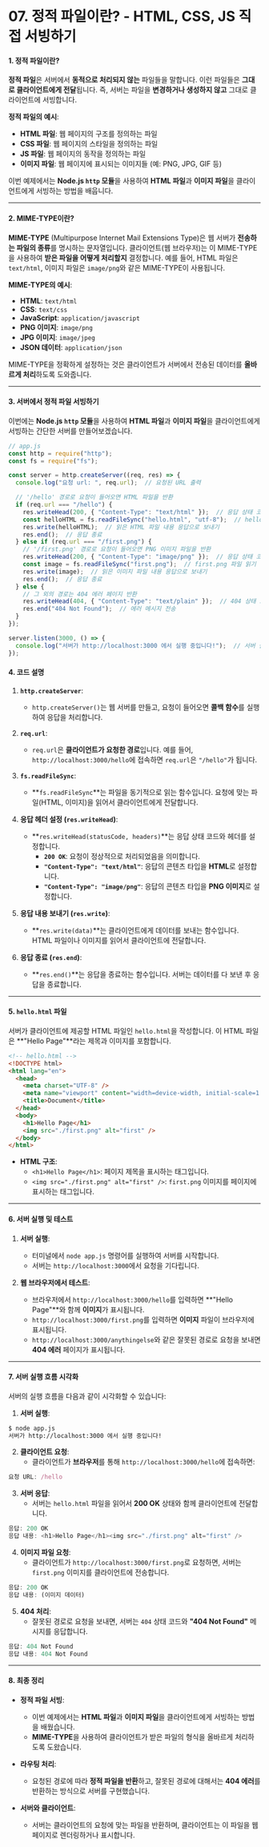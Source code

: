 # 07. 정적 파일이란? - HTML, CSS, JS 직접 서빙하기

#### 1. **정적 파일이란?**

**정적 파일**은 서버에서 **동적으로 처리되지 않는** 파일들을 말합니다. 이런 파일들은 **그대로 클라이언트에게 전달**됩니다. 즉, 서버는 파일을 **변경하거나 생성하지 않고** 그대로 클라이언트에 서빙합니다.

**정적 파일의 예시**:
- **HTML 파일**: 웹 페이지의 구조를 정의하는 파일
- **CSS 파일**: 웹 페이지의 스타일을 정의하는 파일
- **JS 파일**: 웹 페이지의 동작을 정의하는 파일
- **이미지 파일**: 웹 페이지에 표시되는 이미지들 (예: PNG, JPG, GIF 등)

이번 예제에서는 **Node.js `http` 모듈**을 사용하여 **HTML 파일**과 **이미지 파일**을 클라이언트에게 서빙하는 방법을 배웁니다.

---

#### 2. **MIME-TYPE이란?**

**MIME-TYPE** (Multipurpose Internet Mail Extensions Type)은 웹 서버가 **전송하는 파일의 종류**를 명시하는 문자열입니다. 클라이언트(웹 브라우저)는 이 MIME-TYPE을 사용하여 **받은 파일을 어떻게 처리할지** 결정합니다. 예를 들어, HTML 파일은 `text/html`, 이미지 파일은 `image/png`와 같은 MIME-TYPE이 사용됩니다.

**MIME-TYPE의 예시**:
- **HTML**: `text/html`
- **CSS**: `text/css`
- **JavaScript**: `application/javascript`
- **PNG 이미지**: `image/png`
- **JPG 이미지**: `image/jpeg`
- **JSON 데이터**: `application/json`

MIME-TYPE을 정확하게 설정하는 것은 클라이언트가 서버에서 전송된 데이터를 **올바르게 처리**하도록 도와줍니다.

---

#### 3. **서버에서 정적 파일 서빙하기**

이번에는 **Node.js `http` 모듈**을 사용하여 **HTML 파일**과 **이미지 파일**을 클라이언트에게 서빙하는 간단한 서버를 만들어보겠습니다.

```javascript
// app.js
const http = require("http");
const fs = require("fs");

const server = http.createServer((req, res) => {
  console.log("요청 url: ", req.url);  // 요청된 URL 출력

  // '/hello' 경로로 요청이 들어오면 HTML 파일을 반환
  if (req.url === "/hello") {
    res.writeHead(200, { "Content-Type": "text/html" });  // 응답 상태 코드와 MIME 타입 설정
    const helloHTML = fs.readFileSync("hello.html", "utf-8");  // hello.html 파일 읽기
    res.write(helloHTML);  // 읽은 HTML 파일 내용 응답으로 보내기
    res.end();  // 응답 종료
  } else if (req.url === "/first.png") {
    // '/first.png' 경로로 요청이 들어오면 PNG 이미지 파일을 반환
    res.writeHead(200, { "Content-Type": "image/png" });  // 응답 상태 코드와 MIME 타입 설정
    const image = fs.readFileSync("first.png");  // first.png 파일 읽기
    res.write(image);  // 읽은 이미지 파일 내용 응답으로 보내기
    res.end();  // 응답 종료
  } else {
    // 그 외의 경로는 404 에러 페이지 반환
    res.writeHead(404, { "Content-Type": "text/plain" });  // 404 상태 코드 설정
    res.end("404 Not Found");  // 에러 메시지 전송
  }
});

server.listen(3000, () => {
  console.log("서버가 http://localhost:3000 에서 실행 중입니다!");  // 서버 실행 메시지
});
```

#### 4. **코드 설명**

1. **`http.createServer`**:
   - `http.createServer()`는 웹 서버를 만들고, 요청이 들어오면 **콜백 함수**를 실행하여 응답을 처리합니다.
   
2. **`req.url`**:
   - `req.url`은 **클라이언트가 요청한 경로**입니다. 예를 들어, `http://localhost:3000/hello`에 접속하면 `req.url`은 `"/hello"`가 됩니다.

3. **`fs.readFileSync`**:
   - **`fs.readFileSync`**는 파일을 동기적으로 읽는 함수입니다. 요청에 맞는 파일(HTML, 이미지)을 읽어서 클라이언트에게 전달합니다.

4. **응답 헤더 설정 (`res.writeHead`)**:
   - **`res.writeHead(statusCode, headers)`**는 응답 상태 코드와 헤더를 설정합니다.
     - **`200 OK`**: 요청이 정상적으로 처리되었음을 의미합니다.
     - **`"Content-Type": "text/html"`**: 응답의 콘텐츠 타입을 **HTML**로 설정합니다.
     - **`"Content-Type": "image/png"`**: 응답의 콘텐츠 타입을 **PNG 이미지**로 설정합니다.

5. **응답 내용 보내기 (`res.write`)**:
   - **`res.write(data)`**는 클라이언트에게 데이터를 보내는 함수입니다. HTML 파일이나 이미지를 읽어서 클라이언트에 전달합니다.

6. **응답 종료 (`res.end`)**:
   - **`res.end()`**는 응답을 종료하는 함수입니다. 서버는 데이터를 다 보낸 후 응답을 종료합니다.

---

#### 5. **`hello.html` 파일**

서버가 클라이언트에 제공할 HTML 파일인 `hello.html`을 작성합니다. 이 HTML 파일은 **"Hello Page"**라는 제목과 이미지를 포함합니다.

```html
<!-- hello.html -->
<!DOCTYPE html>
<html lang="en">
  <head>
    <meta charset="UTF-8" />
    <meta name="viewport" content="width=device-width, initial-scale=1.0" />
    <title>Document</title>
  </head>
  <body>
    <h1>Hello Page</h1>
    <img src="./first.png" alt="first" />
  </body>
</html>
```

- **HTML 구조**:
  - `<h1>Hello Page</h1>`: 페이지 제목을 표시하는 태그입니다.
  - `<img src="./first.png" alt="first" />`: `first.png` 이미지를 페이지에 표시하는 태그입니다.

---

#### 6. **서버 실행 및 테스트**

1. **서버 실행**:
   - 터미널에서 `node app.js` 명령어를 실행하여 서버를 시작합니다.
   - 서버는 `http://localhost:3000`에서 요청을 기다립니다.

2. **웹 브라우저에서 테스트**:
   - 브라우저에서 `http://localhost:3000/hello`를 입력하면 **"Hello Page"**와 함께 **이미지**가 표시됩니다.
   - `http://localhost:3000/first.png`를 입력하면 **이미지** 파일이 브라우저에 표시됩니다.
   - `http://localhost:3000/anythingelse`와 같은 잘못된 경로로 요청을 보내면 **404 에러** 페이지가 표시됩니다.

---

#### 7. **서버 실행 흐름 시각화**

서버의 실행 흐름을 다음과 같이 시각화할 수 있습니다:

1. **서버 실행**:

```bash
$ node app.js
서버가 http://localhost:3000 에서 실행 중입니다!
```

2. **클라이언트 요청**:
   - 클라이언트가 **브라우저**를 통해 `http://localhost:3000/hello`에 접속하면:

```js
요청 URL: /hello
```

3. **서버 응답**:
   - 서버는 `hello.html` 파일을 읽어서 **200 OK** 상태와 함께 클라이언트에 전달합니다.

```js
응답: 200 OK
응답 내용: <h1>Hello Page</h1><img src="./first.png" alt="first" />
```

4. **이미지 파일 요청**:
   - 클라이언트가 `http://localhost:3000/first.png`로 요청하면, 서버는 `first.png` 이미지를 클라이언트에 전송합니다.

```js
응답: 200 OK
응답 내용: (이미지 데이터)
```

5. **404 처리**:
   - 잘못된 경로로 요청을 보내면, 서버는 `404` 상태 코드와 **"404 Not Found"** 메시지를 응답합니다.

```js
응답: 404 Not Found
응답 내용: 404 Not Found
```

---

#### 8. **최종 정리**

- **정적 파일 서빙**:
  - 이번 예제에서는 **HTML 파일**과 **이미지 파일**을 클라이언트에게 서빙하는 방법을 배웠습니다.
  - **MIME-TYPE**을 사용하여 클라이언트가 받은 파일의 형식을 올바르게 처리하도록 도왔습니다.

- **라우팅 처리**:
  - 요청된 경로에 따라 **정적 파일을 반환**하고, 잘못된 경로에 대해서는 **404 에러**를 반환하는 방식으로 서버를 구현했습니다.

- **서버와 클라이언트**:
  - 서버는 클라이언트의 요청에 맞는 파일을 반환하며, 클라이언트는 이 파일을 웹 페이지로 렌더링하거나 표시합니다.
